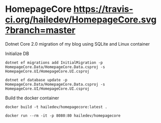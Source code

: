 # HomepageCore https://travis-ci.org/hailedev/HomepageCore.svg?branch=master
Dotnet Core 2.0 migration of my blog using SQLite and Linux container

Initialize DB

`dotnet ef migrations add InitialMigration -p HomepageCore.Data/HomepageCore.Data.csproj -s HomepageCore.UI/HomepageCore.UI.csproj`

`dotnet ef database update -p HomepageCore.Data/HomepageCore.Data.csproj -s HomepageCore.UI/HomepageCore.UI.csproj`

Build the docker container

`docker build -t hailedev/homepagecore:latest .`

`docker run --rm -it -p 8080:80 hailedev/homepagecore`
